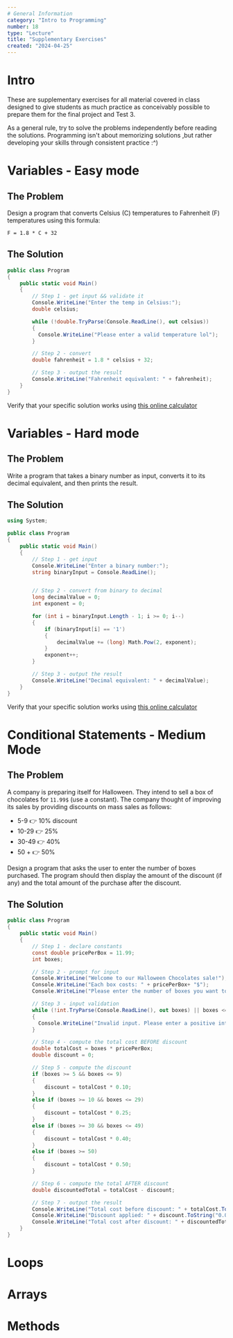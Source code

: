 ```yaml
---
# General Information
category: "Intro to Programming"
number: 18
type: "Lecture"
title: "Supplementary Exercises"
created: "2024-04-25"
---
```


# Intro

These are supplementary exercises for all material covered in class designed to give students as much practice as conceivably possible to prepare them for the final project and Test 3.

As a general rule, try to solve the problems independently before reading the solutions. Programming isn't about memorizing solutions ,but rather developing your skills through consistent practice :^)

# Variables - Easy mode

## The Problem

Design a program that converts Celsius (C) temperatures to Fahrenheit (F) temperatures using this formula:

```text
F = 1.8 * C + 32
```

## The Solution

```cs
public class Program
{
    public static void Main()
    {
        // Step 1 - get input && validate it
        Console.WriteLine("Enter the temp in Celsius:");
        double celsius;

        while (!double.TryParse(Console.ReadLine(), out celsius))
        {
          Console.WriteLine("Please enter a valid temperature lol");
        }

        // Step 2 - convert
        double fahrenheit = 1.8 * celsius + 32;

        // Step 3 - output the result
        Console.WriteLine("Fahrenheit equivalent: " + fahrenheit);
    }
}
```

Verify that your specific solution works using [this online calculator](https://www.metric-conversions.org/temperature/celsius-to-fahrenheit.htm?arg=90)

# Variables - Hard mode

## The Problem

Write a program that takes a binary number as input, converts it to its decimal equivalent, and then prints the result.

## The Solution

```cs
using System;

public class Program
{
    public static void Main()
    {
        // Step 1 - get input
        Console.WriteLine("Enter a binary number:");
        string binaryInput = Console.ReadLine();


        // Step 2 - convert from binary to decimal
        long decimalValue = 0;
        int exponent = 0;

        for (int i = binaryInput.Length - 1; i >= 0; i--)
        {
            if (binaryInput[i] == '1')
            {
                decimalValue += (long) Math.Pow(2, exponent);
            }
            exponent++;
        }

        // Step 3 - output the result
        Console.WriteLine("Decimal equivalent: " + decimalValue);
    }
}
```

Verify that your specific solution works using [this online calculator](https://www.rapidtables.com/convert/number/binary-to-decimal.html)

# Conditional Statements - Medium Mode

## The Problem

A company is preparing itself for Halloween. They intend to sell a box of chocolates for `11.99$` (use a constant). The company thought of improving its sales by providing discounts on mass sales as follows:

- 5-9 👉 10% discount
- 10-29 👉 25%
- 30-49 👉 40%
- 50 + 👉 50%

Design a program that asks the user to enter the number of boxes purchased. The program should then display the amount of the discount (if any) and the total amount of the purchase after the discount.

## The Solution

```cs
public class Program
{
    public static void Main()
    {
        // Step 1 - declare constants
        const double pricePerBox = 11.99;
        int boxes;

        // Step 2 - prompt for input
        Console.WriteLine("Welcome to our Halloween Chocolates sale!");
        Console.WriteLine("Each box costs: " + pricePerBox+ "$");
        Console.WriteLine("Please enter the number of boxes you want to purchase:");

        // Step 3 - input validation
        while (!int.TryParse(Console.ReadLine(), out boxes) || boxes <= 0)
        {
          Console.WriteLine("Invalid input. Please enter a positive integer.");
        }

        // Step 4 - compute the total cost BEFORE discount
        double totalCost = boxes * pricePerBox;
        double discount = 0;

        // Step 5 - compute the discount
        if (boxes >= 5 && boxes <= 9)
        {
            discount = totalCost * 0.10;
        }
        else if (boxes >= 10 && boxes <= 29)
        {
            discount = totalCost * 0.25;
        }
        else if (boxes >= 30 && boxes <= 49)
        {
            discount = totalCost * 0.40;
        }
        else if (boxes >= 50)
        {
            discount = totalCost * 0.50;
        }

        // Step 6 - compute the total AFTER discount
        double discountedTotal = totalCost - discount;

        // Step 7 - output the result
        Console.WriteLine("Total cost before discount: " + totalCost.ToString("0.00"));
        Console.WriteLine("Discount applied: " + discount.ToString("0.00"));
        Console.WriteLine("Total cost after discount: " + discountedTotal.ToString("0.00"));
    }
}
```

# Loops

# Arrays

# Methods
